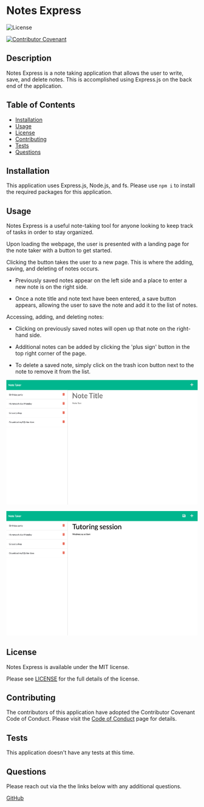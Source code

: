 
# Notes Express

![License](https://img.shields.io/badge/license-MIT-blue.svg)

[![Contributor Covenant](https://img.shields.io/badge/Contributor%20Covenant-2.1-4baaaa.svg)](code_of_conduct.md)

## Description

Notes Express is a note taking application that allows the user to write, save, and delete notes. This is accomplished using Express.js on the back end of the application. 

## Table of Contents

- [Installation](#installation)
- [Usage](#usage)
- [License](#license)
- [Contributing](#contributing)
- [Tests](#tests)
- [Questions](#questions)

## Installation 

This application uses Express.js, Node.js, and fs. Please use `npm i` to install the required packages for this application.

## Usage 

Notes Express is a useful note-taking tool for anyone looking to keep track of tasks in order to stay organized.

Upon loading the webpage, the user is presented with a landing page for the note taker with a button to get started.

Clicking the button takes the user to a new page. This is where the adding, saving, and deleting of notes occurs.

* Previously saved notes appear on the left side and a place to enter a new note is on the right side.

* Once a note title and note text have been entered, a save button appears, allowing the user to save the note and add it to the list of notes.

Accessing, adding, and deleting notes:

* Clicking on previously saved notes will open up that note on the right-hand side.

* Additional notes can be added by clicking the 'plus sign' button in the top right corner of the page.

* To delete a saved note, simply click on the trash icon button next to the note to remove it from the list.

![Notes Express Screenshot 1](./public/assets/images/notes-express-screenshot-1.png)

![Notes Express Screenshot 2](./public/assets/images/notes-express-screenshot-2.png)

## License 

Notes Express is available under the MIT license.

Please see [LICENSE](./LICENSE) for the full details of the license.

## Contributing 

The contributors of this application have adopted the Contributor Covenant Code of Conduct. Please visit the [Code of Conduct](./CODE_OF_CONDUCT) page for details.

## Tests 

This application doesn't have any tests at this time.

## Questions 

Please reach out via the the links below with any additional questions. 

[GitHub](https://github.com/smdann)
